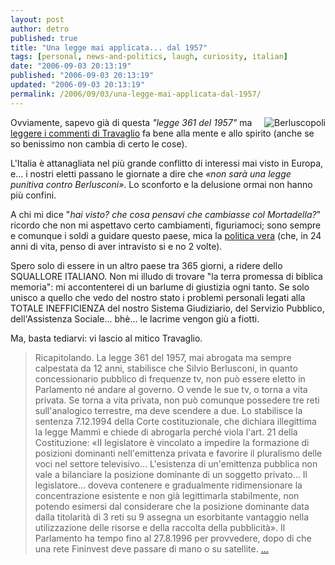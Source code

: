 ```yaml
---
layout: post
author: detro
published: true
title: "Una legge mai applicata... dal 1957"
tags: [personal, news-and-politics, laugh, curiosity, italian]
date: "2006-09-03 20:13:19"
published: "2006-09-03 20:13:19"
updated: "2006-09-03 20:13:19"
permalink: /2006/09/03/una-legge-mai-applicata-dal-1957/
---
```


<img src="http://www.resistere.it/foto/berlusconi/tv.jpg" alt="Berluscopoli" align="right"/>
Ovviamente, sapevo già di questa <em>"legge 361 del 1957"</em> ma <a href="http://vivamarcotravaglio.splinder.com/post/9113755/Blind+truff">leggere i commenti di Travaglio</a> fa bene alla mente e allo spirito (anche se so benissimo non cambia di certo le cose).

L'Italia è attanagliata nel più grande conflitto di interessi mai visto in Europa, e... i nostri eletti passano le giornate a dire che <em>&laquo;non sarà una legge punitiva contro Berlusconi&raquo;</em>. Lo sconforto e la delusione ormai non hanno più confini.

A chi mi dice "<em>hai visto? che cosa pensavi che cambiasse col Mortadella?</em>" ricordo che non mi aspettavo certo cambiamenti, figuriamoci; sono sempre e comunque i soldi a guidare questo paese, mica la <ins datetime="2006-09-03T19:02:47+00:00">politica vera</ins> (che, in 24 anni di vita, penso di aver intravisto si e no 2 volte).

Spero solo di essere in un altro paese tra 365 giorni, a ridere dello SQUALLORE ITALIANO. Non mi illudo di trovare "la terra promessa di biblica memoria": mi accontenterei di un barlume di giustizia ogni tanto. Se solo unisco a quello che vedo del nostro stato i problemi personali legati alla TOTALE INEFFICIENZA del nostro Sistema Giudiziario, del Servizio Pubblico, dell'Assistenza Sociale... bhè... le lacrime vengon giù a fiotti.

Ma, basta tediarvi: vi lascio al mitico Travaglio.

<!--more-->
<blockquote>Ricapitolando. La legge 361 del 1957, mai abrogata ma sempre calpestata da 12 anni, stabilisce che Silvio Berlusconi, in quanto concessionario pubblico di frequenze tv, non può essere eletto in Parlamento né andare al governo. O vende le sue tv, o torna a vita privata. Se torna a vita privata, non può comunque possedere tre reti sull'analogico terrestre, ma deve scendere a due. Lo stabilisce la sentenza 7.12.1994 della Corte costituzionale, che dichiara illegittima la legge Mammì e chiede di abrogarla perché viola l'art. 21 della Costituzione: «II legislatore è vincolato a impedire la formazione di posizioni dominanti nell'emittenza privata e favorire il pluralismo delle voci nel settore televisivo... L'esistenza di un'emittenza pubblica non vale a bilanciare la posizione dominante di un soggetto privato... Il legislatore... doveva contenere e gradualmente ridimensionare la concentrazione esistente e non già legittimarla stabilmente, non potendo esimersi dal considerare che la posizione dominante data dalla titolarità di 3 reti su 9 assegna un esorbitante vantaggio nella utilizzazione delle risorse e della raccolta della pubblicità». Il Parlamento ha tempo fino al 27.8.1996 per provvedere, dopo di che una rete Fininvest deve passare di mano o su satellite. <a href="http://vivamarcotravaglio.splinder.com/post/9113755/Blind+truff">...</a></blockquote>


